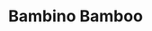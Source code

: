 ---
title: "Bambino Bamboo"
type: "thumb"
weight: 1
draft: false
url_sml: "/images/design/thumbs/sml/Bambino_design"
url_lge: "/images/design/thumbs/lge/Bambino_design"
alt: "A brand design for a childrens bamboo toothbrush"
---